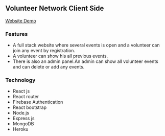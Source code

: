 ## Volunteer Network Client Side

[Website Demo](https://volunteer-97ad6.web.app/)
### Features
 * A full stack website where several events is open and a volunteer can join any event by registration.
 * A volunteer can show his all previous events.
 * There is also an admin panel.An admin can show all volunteer events and can delete or add any events. 
 
 ### Technology
 * React js
 * React router
 * Firebase Authentication
 * React bootstrap
 * Node.js 
 * Express js
 * MongoDB
 * Heroku  
